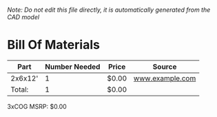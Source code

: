 ###### Note: Do not edit this file directly, it is automatically generated from the CAD model 
# Bill Of Materials 
 |Part|Number Needed|Price|Source| 
 |----|----------|-----|-----|
|2x6x12'|1|$0.00|www.example.com|
|Total: |1|$0.00| |

 3xCOG MSRP: $0.00